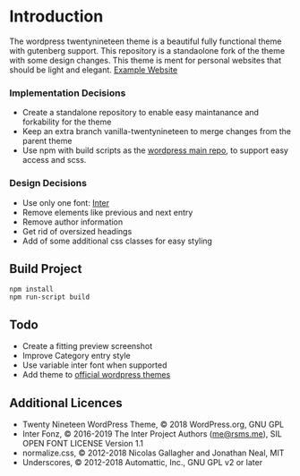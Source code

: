 # Introduction

The wordpress twentynineteen theme is a beautiful fully functional theme with gutenberg support. This repository is a standaolone fork of the theme with some design changes. This theme is ment for personal websites that should be light and elegant. [Example Website](https://deml.io)

### Implementation Decisions

* Create a standalone repository to enable easy maintanance and forkability for the theme
* Keep an extra branch vanilla-twentynineteen to merge changes from the parent theme
* Use npm with build scripts as the [wordpress main repo](https://github.com/WordPress/wordpress-develop), to support easy access and scss.

### Design Decisions

* Use only one font: [Inter](https://rsms.me/inter/)
* Remove elements like previous and next entry
* Remove author information
* Get rid of oversized headings
* Add of some additional css classes for easy styling


## Build Project

```
npm install
npm run-script build
```

## Todo

* Create a fitting preview screenshot
* Improve Category entry style
* Use variable inter font when supported
* Add theme to [official wordpress themes](https://make.wordpress.org/themes/handbook/review/)

## Additional Licences

* Twenty Nineteen WordPress Theme, © 2018 WordPress.org, GNU GPL
* Inter Fonz, © 2016-2019 The Inter Project Authors (me@rsms.me), SIL OPEN FONT LICENSE Version 1.1
* normalize.css, © 2012-2018 Nicolas Gallagher and Jonathan Neal, MIT
* Underscores, © 2012-2018 Automattic, Inc., GNU GPL v2 or later
